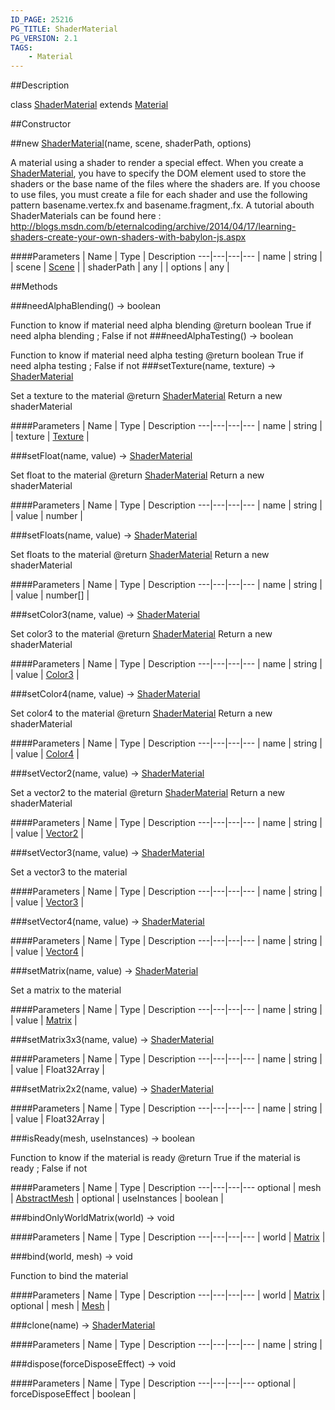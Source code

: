 ```yaml
---
ID_PAGE: 25216
PG_TITLE: ShaderMaterial
PG_VERSION: 2.1
TAGS:
    - Material
---
```

##Description

class [ShaderMaterial](/classes/2.2/ShaderMaterial) extends [Material](/classes/2.2/Material)



##Constructor

##new [ShaderMaterial](/classes/2.2/ShaderMaterial)(name, scene, shaderPath, options)

A material using a shader to render a special effect. When you create a [ShaderMaterial](/classes/2.2/ShaderMaterial), you have to
specify the DOM element used to store the shaders or the base name of the files where the shaders are.
If you choose to use files, you must create a file for each shader and use the following pattern basename.vertex.fx and basename.fragment,.fx.
A tutorial abouth ShaderMaterials can be found here : http://blogs.msdn.com/b/eternalcoding/archive/2014/04/17/learning-shaders-create-your-own-shaders-with-babylon-js.aspx

####Parameters
 | Name | Type | Description
---|---|---|---
 | name | string | 
 | scene | [Scene](/classes/2.2/Scene) | 
 | shaderPath | any | 
 | options | any | 

##Methods

###needAlphaBlending() &rarr; boolean

Function to know if material need alpha blending
@return boolean True if need alpha blending ; False if not
###needAlphaTesting() &rarr; boolean

Function to know if material need alpha testing
@return boolean True if need alpha testing ; False if not
###setTexture(name, texture) &rarr; [ShaderMaterial](/classes/2.2/ShaderMaterial)

Set a texture to the material
@return [ShaderMaterial](/classes/2.2/ShaderMaterial) Return a new shaderMaterial

####Parameters
 | Name | Type | Description
---|---|---|---
 | name | string | 
 | texture | [Texture](/classes/2.2/Texture) | 

###setFloat(name, value) &rarr; [ShaderMaterial](/classes/2.2/ShaderMaterial)

Set float to the material
@return [ShaderMaterial](/classes/2.2/ShaderMaterial) Return a new shaderMaterial

####Parameters
 | Name | Type | Description
---|---|---|---
 | name | string | 
 | value | number | 

###setFloats(name, value) &rarr; [ShaderMaterial](/classes/2.2/ShaderMaterial)

Set floats to the material
@return [ShaderMaterial](/classes/2.2/ShaderMaterial) Return a new shaderMaterial

####Parameters
 | Name | Type | Description
---|---|---|---
 | name | string | 
 | value | number[] | 

###setColor3(name, value) &rarr; [ShaderMaterial](/classes/2.2/ShaderMaterial)

Set color3 to the material
@return [ShaderMaterial](/classes/2.2/ShaderMaterial) Return a new shaderMaterial

####Parameters
 | Name | Type | Description
---|---|---|---
 | name | string | 
 | value | [Color3](/classes/2.2/Color3) | 

###setColor4(name, value) &rarr; [ShaderMaterial](/classes/2.2/ShaderMaterial)

Set color4 to the material
@return [ShaderMaterial](/classes/2.2/ShaderMaterial) Return a new shaderMaterial

####Parameters
 | Name | Type | Description
---|---|---|---
 | name | string | 
 | value | [Color4](/classes/2.2/Color4) | 

###setVector2(name, value) &rarr; [ShaderMaterial](/classes/2.2/ShaderMaterial)

Set a vector2 to the material
@return [ShaderMaterial](/classes/2.2/ShaderMaterial) Return a new shaderMaterial

####Parameters
 | Name | Type | Description
---|---|---|---
 | name | string | 
 | value | [Vector2](/classes/2.2/Vector2) | 

###setVector3(name, value) &rarr; [ShaderMaterial](/classes/2.2/ShaderMaterial)

Set a vector3 to the material

####Parameters
 | Name | Type | Description
---|---|---|---
 | name | string | 
 | value | [Vector3](/classes/2.2/Vector3) | 

###setVector4(name, value) &rarr; [ShaderMaterial](/classes/2.2/ShaderMaterial)



####Parameters
 | Name | Type | Description
---|---|---|---
 | name | string | 
 | value | [Vector4](/classes/2.2/Vector4) | 

###setMatrix(name, value) &rarr; [ShaderMaterial](/classes/2.2/ShaderMaterial)

Set a matrix to the material

####Parameters
 | Name | Type | Description
---|---|---|---
 | name | string | 
 | value | [Matrix](/classes/2.2/Matrix) | 

###setMatrix3x3(name, value) &rarr; [ShaderMaterial](/classes/2.2/ShaderMaterial)



####Parameters
 | Name | Type | Description
---|---|---|---
 | name | string | 
 | value | Float32Array | 

###setMatrix2x2(name, value) &rarr; [ShaderMaterial](/classes/2.2/ShaderMaterial)



####Parameters
 | Name | Type | Description
---|---|---|---
 | name | string | 
 | value | Float32Array | 

###isReady(mesh, useInstances) &rarr; boolean

Function to know if the material is ready
@return True if the material is ready ; False if not

####Parameters
 | Name | Type | Description
---|---|---|---
optional | mesh | [AbstractMesh](/classes/2.2/AbstractMesh) | 
optional | useInstances | boolean | 

###bindOnlyWorldMatrix(world) &rarr; void



####Parameters
 | Name | Type | Description
---|---|---|---
 | world | [Matrix](/classes/2.2/Matrix) | 

###bind(world, mesh) &rarr; void

Function to bind the material

####Parameters
 | Name | Type | Description
---|---|---|---
 | world | [Matrix](/classes/2.2/Matrix) | 
optional | mesh | [Mesh](/classes/2.2/Mesh) | 

###clone(name) &rarr; [ShaderMaterial](/classes/2.2/ShaderMaterial)



####Parameters
 | Name | Type | Description
---|---|---|---
 | name | string | 

###dispose(forceDisposeEffect) &rarr; void



####Parameters
 | Name | Type | Description
---|---|---|---
optional | forceDisposeEffect | boolean | 

